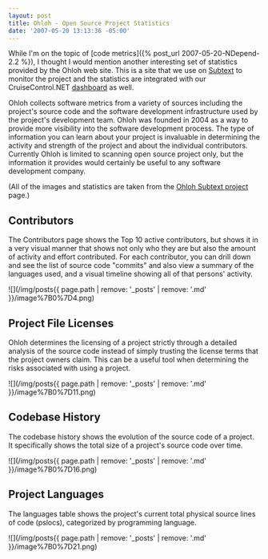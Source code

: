 ```yaml
---
layout: post
title: Ohloh - Open Source Project Statistics
date: '2007-05-20 13:13:36 -05:00'
---
```


While I'm on the topic of [code metrics]({% post_url 2007-05-20-NDepend-2.2 %}), I thought I would mention another interesting set of statistics provided by the Ohloh web site. This is a site that we use on [Subtext](http://subtextproject.com/) to monitor the project and the statistics are integrated with our CruiseControl.NET [dashboard](http://build.subtextproject.com) as well.

Ohloh collects software metrics from a variety of sources including the project's source code and the software development infrastructure used by the project's development team. Ohloh was founded in 2004 as a way to provide more visibility into the software development process. The type of information you can learn about your project is invaluable in determining the activity and strength of the project and about the individual contributors. Currently Ohloh is limited to scanning open source project only, but the information it provides would certainly be useful to any software development company.

(All of the images and statistics are taken from the [Ohloh Subtext project](http://www.ohloh.net/projects/3167) page.)

## Contributors

The Contributors page shows the Top 10 active contributors, but shows it in a very visual manner that shows not only who they are but also the amount of activity and effort contributed. For each contributor, you can drill down and see the list of source code "commits" and also view a summary of the languages used, and a visual timeline showing all of that persons' activity.

![](/img/posts{{ page.path | remove: '_posts' | remove: '.md' }}/image%7B0%7D4.png) 

## Project File Licenses

Ohloh determines the licensing of a project strictly through a detailed analysis of the source code instead of simply trusting the license terms that the project owners claim. This can be a useful tool when determining the risks associated with using a project.

![](/img/posts{{ page.path | remove: '_posts' | remove: '.md' }}/image%7B0%7D11.png)  

## Codebase History

The codebase history shows the evolution of the source code of a project. It specifically shows the total size of a project's source code over time.

![](/img/posts{{ page.path | remove: '_posts' | remove: '.md' }}/image%7B0%7D16.png) 

## Project Languages

The languages table shows the project's current total physical source lines of code (pslocs), categorized by programming language.

![](/img/posts{{ page.path | remove: '_posts' | remove: '.md' }}/image%7B0%7D21.png)
